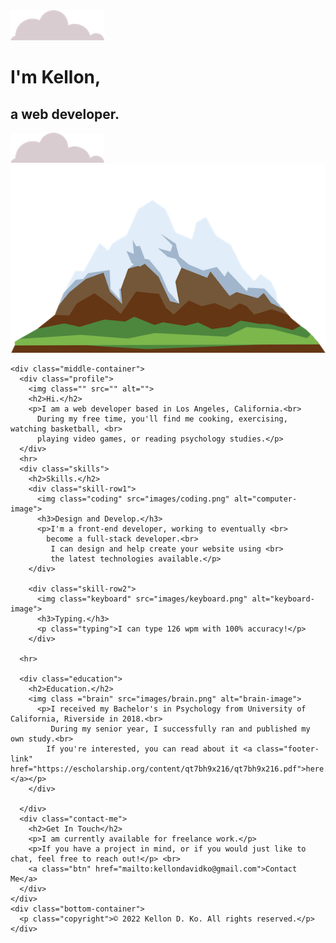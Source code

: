 <!DOCTYPE html>
<html lang="en" dir="ltr">
  <head>
    <meta charset="utf-8">
    <title>Kellon Ko - Web Developer</title>
    <link rel="stylesheet" href="css/styles.css">
    <link rel="icon" href="css/favicon.ico">
    <link rel="preconnect" href="https://fonts.googleapis.com">
    <link rel="preconnect" href="https://fonts.gstatic.com" crossorigin>
    <link href="https://fonts.googleapis.com/css2?family=Merriweather&family=Montserrat&family=Sacramento&display=swap" rel="stylesheet">
  </head>
  <body>
    <div class="top-container">
      <img class="top-cloud" src="images/cloud.png" alt="cloud-image">
      <h1>I'm Kellon,</h1>
      <h2>a web developer.</h2>
      <img class="bottom-cloud" src="images/cloud.png" alt="cloud-image">
      <img class="mountain" src="images/mountain.png" alt="cloud-image">
    </div>

    <div class="middle-container">
      <div class="profile">
        <img class="" src="" alt="">
        <h2>Hi.</h2>
        <p>I am a web developer based in Los Angeles, California.<br>
          During my free time, you'll find me cooking, exercising, watching basketball, <br>
          playing video games, or reading psychology studies.</p>
      </div>
      <hr>
      <div class="skills">
        <h2>Skills.</h2>
        <div class="skill-row1">
          <img class="coding" src="images/coding.png" alt="computer-image">
          <h3>Design and Develop.</h3>
          <p>I'm a front-end developer, working to eventually <br>
            become a full-stack developer.<br>
             I can design and help create your website using <br>
             the latest technologies available.</p>
        </div>

        <div class="skill-row2">
          <img class="keyboard" src="images/keyboard.png" alt="keyboard-image">
          <h3>Typing.</h3>
          <p class="typing">I can type 126 wpm with 100% accuracy!</p>
        </div>

      <hr>

      <div class="education">
        <h2>Education.</h2>
        <img class ="brain" src="images/brain.png" alt="brain-image">
          <p>I received my Bachelor's in Psychology from University of California, Riverside in 2018.<br>
             During my senior year, I successfully ran and published my own study.<br>
            If you're interested, you can read about it <a class="footer-link" href="https://escholarship.org/content/qt7bh9x216/qt7bh9x216.pdf">here.</a></p>
        </div>

      </div>
      <div class="contact-me">
        <h2>Get In Touch</h2>
        <p>I am currently available for freelance work.</p>
        <p>If you have a project in mind, or if you would just like to chat, feel free to reach out!</p> <br>
        <a class="btn" href="mailto:kellondavidko@gmail.com">Contact Me</a>
      </div>
    </div>
    <div class="bottom-container">
      <p class="copyright">© 2022 Kellon D. Ko. All rights reserved.</p>
    </div>

  </body>
</html>
